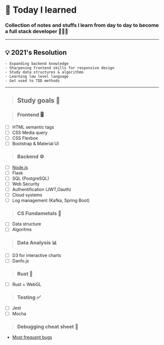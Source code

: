# 💫 Today I learned

### Collection of notes and stuffs I learn from day to day to become a full stack developer 👩🏻‍💻

---

## 💡 2021's Resolution

```
- Expanding backend knowledge
- Sharpening frontend skills for responsive design
- Study data structures & algorithms
- Learning low level language
- Get used to TDD methods
```

---

> ## Study goals 📝

> ### Frontend 🖥

- [ ] HTML semantic tags
- [ ] CSS Media query
- [ ] CSS Flexbox
- [ ] Bootstrap & Material UI

> ### Backend ⚙️

- [ ] [Node.js](https://github.com/JoannaKang/today-i-learned/tree/main/Node.js)
- [ ] Flask
- [ ] SQL (PostgreSQL)
- [ ] Web Security
- [ ] Authentification (JWT,Oauth)
- [ ] Cloud systems
- [ ] Log management (Kafka, Spring Boot)

> ### CS Fundametals 🤖

- [ ] Data structure
- [ ] Algoritms

> ### Data Analysis 📊

- [ ] D3 for interactive charts
- [ ] Danfo.js

> ### Rust 🦀

- [ ] Rust + WebGL

> ### Testing ✅

- [ ] Jest
- [ ] Mocha

> ### Debugging cheat sheet 🐛

- [Most frequent bugs](https://github.com/JoannaKang/today-i-learned/tree/main/DebuggingSheets)
